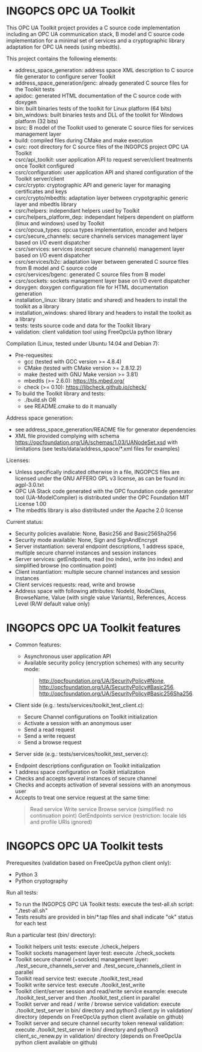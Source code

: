 # INGOPCS OPC UA Toolkit

This OPC UA Toolkit project provides a C source code implementation
including an OPC UA communication stack, B model and C source code
implementation for a minimal set of services and a cryptographic
library adaptation for OPC UA needs (using mbedtls).

This project contains the following elements:
- address_space_generation: address space XML description to C source file generator to configure server Toolkit
- address_space_generation/genc: already generated C source files for the Toolkit tests
- apidoc: generated HTML documentation of the C source code with doxygen
- bin: built binaries tests of the toolkit for Linux platform (64 bits)
- bin_windows: built binaries tests and DLL of the toolkit for Windows platform (32 bits)
- bsrc: B model of the Toolkit used to generate C source files for services management layer
- build: compiled files during CMake and make execution
- csrc: root directory for C source files of the INGOPCS project OPC UA Toolkit
- csrc/api_toolkit: user application API to request server/client treatments once Toolkit configured
- csrc/configuration: user application API and shared configuration of the Toolkit server/client
- csrc/crypto: cryptographic API and generic layer for managing certificates and keys
- csrc/crypto/mbedtls: adaptation layer between crypotgraphic generic layer and mbedtls library
- csrc/helpers: independant helpers used by Toolkit
- csrc/helpers_platform_dep: independant helpers dependent on platform (linux and windows) used by Toolkit
- csrc/opcua_types: opcua types implementation, encoder and helpers
- csrc/secure_channels: secure channels services management layer based on I/O event dispatcher
- csrc/services: services (except secure channels) management layer based on I/O event dispatcher
- csrc/services/b2c: adaptation layer between generated C source files from B model and C source code
- csrc/services/bgenc: generated C source files from B model
- csrc/sockets: sockets management layer base on I/O event dispatcher
- doxygen: doxygen configuration file for HTML documentation generation
- installation_linux: library (static and shared) and headers to install the toolkit as a library
- installation_windows: shared library and headers to install the toolkit as a library
- tests: tests source code and data for the Toolkit library
- validation: client validation tool using FreeOpcUa python library


Compilation (Linux, tested under Ubuntu 14.04 and Debian 7):
- Pre-requesites:
  * gcc (tested with GCC version >= 4.8.4)
  * CMake (tested with CMake version >= 2.8.12.2)
  * make (tested with GNU Make version >= 3.81)
  * mbedtls (>= 2.6.0): https://tls.mbed.org/
  * check (>= 0.10): https://libcheck.github.io/check/
- To build the Toolkit library and tests:
  * ./build.sh
  OR
  * see README.cmake to do it manually

Address space generation:
- see address_space_generation/README file for generator dependencies
- XML file provided complying with schema https://opcfoundation.org/UA/schemas/1.03/UANodeSet.xsd with limitations
  (see tests/data/address_space/*.xml files for examples)

Licenses:
- Unless specifically indicated otherwise in a file, INGOPCS files are
licensed under the GNU AFFERO GPL v3 license, as can be found in:
agpl-3.0.txt
- OPC UA Stack code generated with the OPC foundation code generator
  tool (UA-ModelCompiler) is distributed under the OPC Foundation MIT
  License 1.00
- The mbedtls library is also distributed under the Apache 2.0 license

Current status:
- Security policies available: None, Basic256 and Basic256Sha256
- Security mode available: None, Sign and SignAndEncrypt
- Server instantiation: several endpoint descriptions, 1 address space, multiple secure channel instances and session instances
- Server services: getEndpoints, read (no index), write (no index) and simplified browse (no continuation point)
- Client instantiation: multiple secure channel instances and session instances
- Client services requests: read, write and browse
- Address space with following attributes: NodeId, NodeClass, BrowseName, Value (with single value Variants),
  References, Access Level (R/W default value only)

# INGOPCS OPC UA Toolkit features

- Common features:
  * Asynchronous user application API
  * Available security policy (encryption schemes) with any security mode:
    > http://opcfoundation.org/UA/SecurityPolicy#None,
    > http://opcfoundation.org/UA/SecurityPolicy#Basic256,
    > http://opcfoundation.org/UA/SecurityPolicy#Basic256Sha256.

- Client side (e.g.: tests/services/toolkit_test_client.c):
  * Secure Channel configurations on Toolkit initialization
  * Activate a session with an anonymous user
  * Send a read request
  * Send a write request
  * Send a browse request

- Server side (e.g.: tests/services/toolkit_test_server.c):
 * Endpoint descriptions configuration on Toolkit initialization
 * 1 address space configuration on Toolkit intialization
 * Checks and accepts several instances of secure channel
 * Checks and accepts activation of several sessions with an anonymous user
 * Accepts to treat one service request at the same time:
   > Read service
   > Write service
   > Browse service (simplified: no continuation point)
   > GetEndpoints service (restriction: locale Ids and profile URIs ignored)

# INGOPCS OPC UA Toolkit tests

Prerequesites (validation based on FreeOpcUa python client only):
- Python 3
- Python cryptography

Run all tests:
- To run the INGOPCS OPC UA Toolkit tests: execute the test-all.sh script: "./test-all.sh"
- Tests results are provided in bin/*.tap files and shall indicate "ok" status for each test

Run a particular test (bin/ directory):
- Toolkit helpers unit tests: execute ./check_helpers
- Toolkit sockets management layer test: execute ./check_sockets
- Toolkit secure channel (+sockets) management layer: ./test_secure_channels_server and ./test_secure_channels_client in parallel
- Toolkit read service test: execute ./toolkit_test_read
- Toolkit write service test: execute ./toolkit_test_write
- Toolkit client/server session and read/write service example:
  execute ./toolkit_test_server and then ./toolkit_test_client in parallel
- Toolkit server and read / write / browse service validation:
  execute ./toolkit_test_server in bin/ directory and python3 client.py in validation/ directory
  (depends on FreeOpcUa python client available on github)
- Toolkit server and secure channel security token renewal validation:
  execute ./toolkit_test_server in bin/ directory and python3
  client_sc_renew.py in validation/ directory (depends on FreeOpcUa
  python client available on github)


